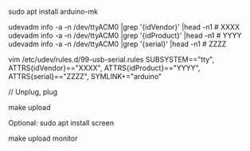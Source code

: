 sudo apt install arduino-mk

udevadm info -a -n /dev/ttyACM0 |grep '{idVendor}' |head -n1  # XXXX
udevadm info -a -n /dev/ttyACM0 |grep '{idProduct}' |head -n1  # YYYY
udevadm info -a -n /dev/ttyACM0 |grep '{serial}' |head -n1  # ZZZZ

vim /etc/udev/rules.d/99-usb-serial.rules
SUBSYSTEM=="tty", ATTRS{idVendor}=="XXXX", ATTRS{idProduct}=="YYYY", ATTRS{serial}=="ZZZZ", SYMLINK+="arduino"

// Unplug, plug

make upload

Optional:
sudo apt install screen

make upload monitor

